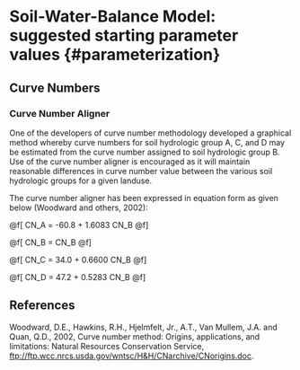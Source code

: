 # Soil-Water-Balance Model: suggested starting parameter values {#parameterization} 

## Curve Numbers

### Curve Number Aligner

One of the developers of curve number methodology developed a graphical method whereby curve numbers for soil hydrologic group A, C, and D may be estimated from the curve number assigned to soil hydrologic group B. Use of the curve number aligner is encouraged as it will maintain reasonable differences in curve number value between the various soil hydrologic groups for a given landuse.

The curve number aligner has been expressed in equation form as given below (Woodward and others, 2002):

@f[
CN_A = -60.8  +  1.6083 CN_B
@f]

@f[
CN_B =  CN_B
@f]

@f[
CN_C =  34.0  +  0.6600 CN_B
@f]

@f[
CN_D =  47.2  +  0.5283 CN_B
@f]


## References

Woodward, D.E., Hawkins, R.H., Hjelmfelt, Jr., A.T., Van Mullem, J.A. and Quan, Q.D., 2002, Curve number method: Origins, applications, and limitations: Natural Resources Conservation Service, ftp://ftp.wcc.nrcs.usda.gov/wntsc/H&H/CNarchive/CNorigins.doc.
